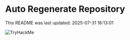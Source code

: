 # Auto Regenerate Repository

This README was last updated: 2025-07-31 16:13:01

 ![TryHackMe](https://tryhackme.com/badge/533634)
